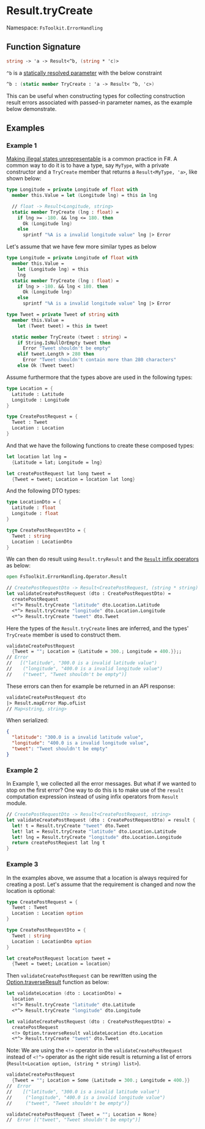 # Result.tryCreate

Namespace: `FsToolkit.ErrorHandling`

## Function Signature

```fsharp
string -> 'a -> Result<^b, (string * 'c)>
```

`^b` is a [statically resolved parameter](https://docs.microsoft.com/en-us/dotnet/fsharp/language-reference/generics/statically-resolved-type-parameters) with the below constraint

```fsharp
^b : (static member TryCreate : 'a -> Result< ^b, 'c>)
```

This can be useful when constructing types for collecting construction result errors associated with passed-in parameter names, as the example below demonstrate.

## Examples

### Example 1

[Making illegal states unrepresentable](https://fsharpforfunandprofit.com/posts/designing-with-types-making-illegal-states-unrepresentable/) is a common practice in F#. A common way to do it is to have a type, say `MyType`, with a private constructor and a `TryCreate` member that returns a `Result<MyType, 'a>`, like shown below:

```fsharp
type Longitude = private Longitude of float with
  member this.Value = let (Longitude lng) = this in lng

  // float -> Result<Longitude, string>
  static member TryCreate (lng : float) =
    if lng >= -180. && lng <= 180. then
      Ok (Longitude lng)
    else
      sprintf "%A is a invalid longitude value" lng |> Error
```

Let's assume that we have few more similar types as below

```fsharp
type Longitude = private Longitude of float with
  member this.Value =
    let (Longitude lng) = this
    lng
  static member TryCreate (lng : float) =
    if lng > -180. && lng < 180. then
      Ok (Longitude lng)
    else
      sprintf "%A is a invalid longitude value" lng |> Error

type Tweet = private Tweet of string with
  member this.Value =
    let (Tweet tweet) = this in tweet

  static member TryCreate (tweet : string) =
    if String.IsNullOrEmpty tweet then
      Error "Tweet shouldn't be empty"
    elif tweet.Length > 280 then
      Error "Tweet shouldn't contain more than 280 characters"
    else Ok (Tweet tweet)
```

Assume furthermore that the types above are used in the following types:

```fsharp
type Location = {
  Latitude : Latitude
  Longitude : Longitude
}

type CreatePostRequest = {
  Tweet : Tweet
  Location : Location
}
```

And that we have the following functions to create these composed types:

```fsharp
let location lat lng =
  {Latitude = lat; Longitude = lng}

let createPostRequest lat long tweet =
  {Tweet = tweet; Location = location lat long}
```

And the following DTO types:

```fsharp
type LocationDto = {
  Latitude : float
  Longitude : float
}

type CreatePostRequestDto = {
  Tweet : string
  Location : LocationDto
}
```

We can then do result using `Result.tryResult` and the [`Result` infix operators](../result/operators.md) as below:

```fsharp
open FsToolkit.ErrorHandling.Operator.Result

// CreatePostRequestDto -> Result<CreatePostRequest, (string * string) list>
let validateCreatePostRequest (dto : CreatePostRequestDto) =
  createPostRequest
  <!^> Result.tryCreate "latitude" dto.Location.Latitude
  <*^> Result.tryCreate "longitude" dto.Location.Longitude
  <*^> Result.tryCreate "tweet" dto.Tweet
```

Here the types of the `Result.tryCreate` lines are inferred, and the types' `TryCreate` member is used to construct them.

```fsharp
validateCreatePostRequest
  {Tweet = ""; Location = {Latitude = 300.; Longitude = 400.}};;
// Error
//   [("latitude", "300.0 is a invalid latitude value")
//    ("longitude", "400.0 is a invalid longitude value")
//    ("tweet", "Tweet shouldn't be empty")]
```

These errors can then for example be returned in an API response:

```fsharp
validateCreatePostRequest dto
|> Result.mapError Map.ofList
// Map<string, string>
```

When serialized:

```json
{
  "latitude": "300.0 is a invalid latitude value",
  "longitude": "400.0 is a invalid longitude value",
  "tweet": "Tweet shouldn't be empty"
}
```

### Example 2

In Example 1, we collected all the error messages. But what if we wanted to stop on the first error? One way to do this is to make use of the `result` computation expression instead of using infix operators from `Result` module.

```fsharp
// CreatePostRequestDto -> Result<CreatePostRequest, string>
let validateCreatePostRequest (dto : CreatePostRequestDto) = result {
  let! t = Result.tryCreate "tweet" dto.Tweet
  let! lat = Result.tryCreate "latitude" dto.Location.Latitude
  let! lng = Result.tryCreate "longitude" dto.Location.Longitude
  return createPostRequest lat lng t
}
```

### Example 3

In the examples above, we assume that a location is always required for creating a post. Let's assume that the requirement is changed and now the location is optional:

```fsharp
type CreatePostRequest = {
  Tweet : Tweet
  Location : Location option
}

type CreatePostRequestDto = {
  Tweet : string
  Location : LocationDto option
}

let createPostRequest location tweet =
  {Tweet = tweet; Location = location}
```

Then `validateCreatePostRequest` can be rewritten using the [Option.traverseResult](../option/traverseResult.md) function as below:

```fsharp
let validateLocation (dto : LocationDto) =
  location
  <!^> Result.tryCreate "latitude" dto.Latitude
  <*^> Result.tryCreate "longitude" dto.Longitude

let validateCreatePostRequest (dto : CreatePostRequestDto) =
  createPostRequest
  <!> Option.traverseResult validateLocation dto.Location
  <*^> Result.tryCreate "tweet" dto.Tweet
```

Note: We are using the `<!>` operator in the `validateCreatePostRequest` instead of `<!^>` operator as the right side result is returning a list of errors (`Result<Location option, (string * string) list>`).

```fsharp
validateCreatePostRequest
  {Tweet = ""; Location = Some {Latitude = 300.; Longitude = 400.}}
//  Error
//    [("latitude", "300.0 is a invalid latitude value")
//     ("longitude", "400.0 is a invalid longitude value")
//     ("tweet", "Tweet shouldn't be empty")]

validateCreatePostRequest {Tweet = ""; Location = None}
//  Error [("tweet", "Tweet shouldn't be empty")]
```

